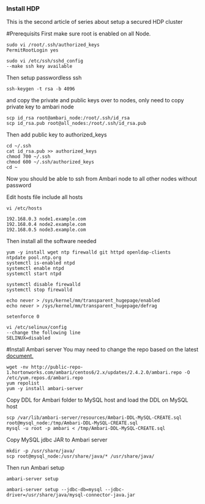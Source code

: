 ### Install HDP
This is the second article of series about setup a secured HDP cluster

#Prerequisits
First make sure root is enabled on all Node.
```
sudo vi /root/.ssh/authorized_keys
PermitRootLogin yes

sudo vi /etc/ssh/sshd_config
--make ssh key available
```

Then setup passwordless ssh
```
ssh-keygen -t rsa -b 4096
```
and copy the private and public keys over to nodes, only need to copy private key to ambari node
```
scp id_rsa root@ambari_node:/root/.ssh/id_rsa
scp id_rsa.pub root@all_nodes:/root/.ssh/id_rsa.pub
```
Then add public key to authorized_keys 
```
cd ~/.ssh
cat id_rsa.pub >> authorized_keys
chmod 700 ~/.ssh
chmod 600 ~/.ssh/authorized_keys
cd ~
```
Now you should be able to ssh from Ambari node to all other nodes without password

Edit hosts file include all hosts
```
vi /etc/hosts

192.168.0.3 node1.example.com
192.168.0.4 node2.example.com
192.168.0.5 node3.example.com
```
Then install all the software needed
```
yum -y install wget ntp firewalld git httpd openldap-clients
ntpdate pool.ntp.org 
systemctl is-enabled ntpd
systemctl enable ntpd
systemctl start ntpd

systemctl disable firewalld
systemctl stop firewalld

echo never > /sys/kernel/mm/transparent_hugepage/enabled
echo never > /sys/kernel/mm/transparent_hugepage/defrag

setenforce 0

vi /etc/selinux/config
--change the following line
SELINUX=disabled
```

#Install Ambari server
You may need to change the repo based on the latest [document.](http://docs.hortonworks.com/index.html) 
```
wget -nv http://public-repo-1.hortonworks.com/ambari/centos6/2.x/updates/2.4.2.0/ambari.repo -O /etc/yum.repos.d/ambari.repo
yum repolist
yum -y install ambari-server
```
Copy DDL for Ambari folder to MySQL host and load the DDL on MySQL host
```
scp /var/lib/ambari-server/resources/Ambari-DDL-MySQL-CREATE.sql root@mysql_node:/tmp/Ambari-DDL-MySQL-CREATE.sql
mysql -u root -p ambari < /tmp/Ambari-DDL-MySQL-CREATE.sql
```
Copy MySQL jdbc JAR to Ambari server
```
mkdir -p /usr/share/java/
scp root@mysql_node:/usr/share/java/* /usr/share/java/
```
Then run Ambari setup
```
ambari-server setup

ambari-server setup --jdbc-db=mysql --jdbc-driver=/usr/share/java/mysql-connector-java.jar
```

